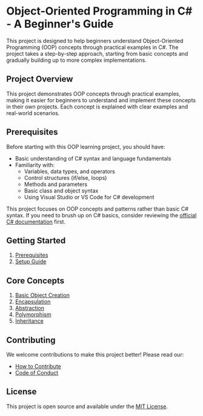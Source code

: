 # Object-Oriented Programming in C# - A Beginner's Guide

This project is designed to help beginners understand Object-Oriented Programming (OOP) concepts through practical examples in C#. The project takes a step-by-step approach, starting from basic concepts and gradually building up to more complex implementations.

## Project Overview

This project demonstrates OOP concepts through practical examples, making it easier for beginners to understand and implement these concepts in their own projects. Each concept is explained with clear examples and real-world scenarios.

## Prerequisites

Before starting with this OOP learning project, you should have:
- Basic understanding of C# syntax and language fundamentals
- Familiarity with:
  - Variables, data types, and operators
  - Control structures (if/else, loops)
  - Methods and parameters
  - Basic class and object syntax
  - Using Visual Studio or VS Code for C# development

This project focuses on OOP concepts and patterns rather than basic C# syntax. If you need to brush up on C# basics, consider reviewing the [official C# documentation](https://docs.microsoft.com/en-us/dotnet/csharp/) first.

## Getting Started

1. [Prerequisites](./docs/project-structure.md)
2. [Setup Guide](./docs/setup.md)

## Core Concepts

1. [Basic Object Creation](./docs/basic-object-creation.md)
2. [Encapsulation](./docs/encapsulation.md)
3. [Abstraction](./docs/abstraction.md)
4. [Polymorphism](./docs/polymorphism.md)
5. [Inheritance](./docs/inheritance.md)

## Contributing

We welcome contributions to make this project better! Please read our:
- [How to Contribute](../CONTRIBUTING.md)
- [Code of Conduct](../CODE_OF_CONDUCT.md)

## License

This project is open source and available under the [MIT License](../LICENSE).